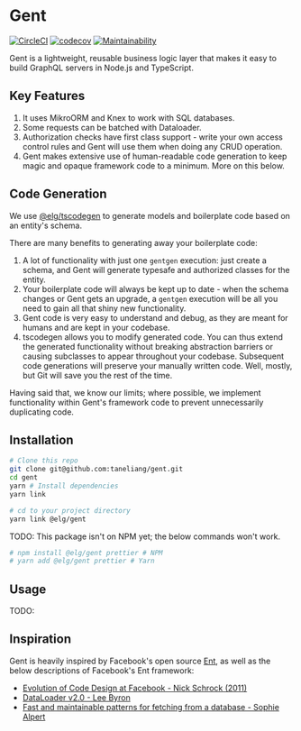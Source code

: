 # Gent

[![CircleCI](https://circleci.com/gh/taneliang/gent.svg?style=svg&circle-token=aaccc68a5d5c69c7e12d0aac4c4f634b3541191e)](https://circleci.com/gh/taneliang/gent)
[![codecov](https://codecov.io/gh/taneliang/gent/branch/master/graph/badge.svg?token=YujmMhCbcm)](https://codecov.io/gh/taneliang/gent)
[![Maintainability](https://api.codeclimate.com/v1/badges/de5ee9969c95be65c13b/maintainability)](https://codeclimate.com/repos/5edb9bb4ea7a936f29001012/maintainability)

Gent is a lightweight, reusable business logic layer that makes it easy to
build GraphQL servers in Node.js and TypeScript.

## Key Features

1. It uses MikroORM and Knex to work with SQL databases.
1. Some requests can be batched with Dataloader.
1. Authorization checks have first class support - write your own access
   control rules and Gent will use them when doing any CRUD operation.
1. Gent makes extensive use of human-readable code generation to keep magic
   and opaque framework code to a minimum. More on this below.

## Code Generation

We use [@elg/tscodegen](https://www.npmjs.com/package/@elg/tscodegen) to
generate models and boilerplate code based on an entity's schema.

There are many benefits to generating away your boilerplate code:

1. A lot of functionality with just one `gentgen` execution: just create a
   schema, and Gent will generate typesafe and authorized classes for the
   entity.
1. Your boilerplate code will always be kept up to date - when the schema
   changes or Gent gets an upgrade, a `gentgen` execution will be all you
   need to gain all that shiny new functionality.
1. Gent code is very easy to understand and debug, as they are meant for
   humans and are kept in your codebase.
1. tscodegen allows you to modify generated code. You can thus extend the
   generated functionality without breaking abstraction barriers or causing
   subclasses to appear throughout your codebase. Subsequent code generations
   will preserve your manually written code. Well, mostly, but Git will save
   you the rest of the time.

Having said that, we know our limits; where possible, we implement
functionality within Gent's framework code to prevent unnecessarily
duplicating code.

## Installation

```sh
# Clone this repo
git clone git@github.com:taneliang/gent.git
cd gent
yarn # Install dependencies
yarn link

# cd to your project directory
yarn link @elg/gent
```

TODO: This package isn't on NPM yet; the below commands won't work.

```sh
# npm install @elg/gent prettier # NPM
# yarn add @elg/gent prettier # Yarn
```

## Usage

TODO:

## Inspiration

Gent is heavily inspired by Facebook's open source [Ent](https://entgo.io/),
as well as the below descriptions of Facebook's Ent framework:

- [Evolution of Code Design at Facebook - Nick Schrock (2011)](https://www.infoq.com/presentations/Evolution-of-Code-Design-at-Facebook/)
- [DataLoader v2.0 - Lee Byron](https://medium.com/@leeb/dataloader-v2-0-925b4dccf8d6)
- [Fast and maintainable patterns for fetching from a database - Sophie Alpert](https://sophiebits.com/2020/01/01/fast-maintainable-db-patterns.html)
